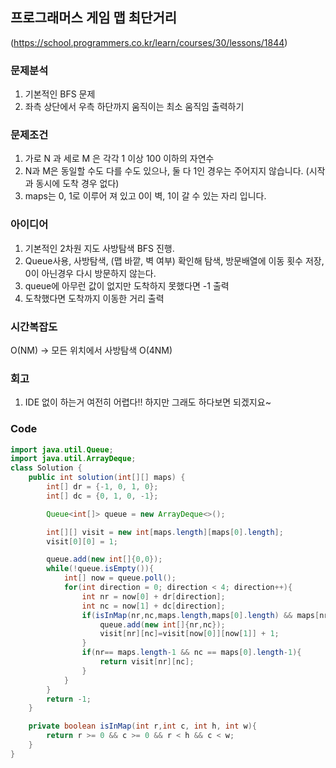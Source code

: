 ## 프로그래머스 게임 맵 최단거리

(https://school.programmers.co.kr/learn/courses/30/lessons/1844)

### 문제분석

1. 기본적인 BFS 문제
2. 좌측 상단에서 우측 하단까지 움직이는 최소 움직임 출력하기

### 문제조건

1. 가로 N 과 세로 M 은 각각 1 이상 100 이하의 자연수
2. N과 M은 동일할 수도 다를 수도 있으나, 둘 다 1인 경우는 주어지지 않습니다. (시작과 동시에 도착 경우 없다)
3. maps는 0, 1로 이루어 져 있고 0이 벽, 1이 갈 수 있는 자리 입니다.

### 아이디어

1. 기본적인 2차원 지도 사방탐색 BFS 진행.
2. Queue사용, 사방탐색, (맵 바깥, 벽 여부) 확인해 탐색, 방문배열에 이동 횟수 저장, 0이 아닌경우 다시 방문하지 않는다.
3. queue에 아무런 값이 없지만 도착하지 못했다면 -1 출력
4. 도착했다면 도착까지 이동한 거리 출력

### 시간복잡도

O(NM) -> 모든 위치에서 사방탐색 O(4NM)

### 회고

1. IDE 없이 하는거 여전히 어렵다!! 하지만 그래도 하다보면 되겠지요~

### Code

```java
import java.util.Queue;
import java.util.ArrayDeque;
class Solution {
    public int solution(int[][] maps) {
        int[] dr = {-1, 0, 1, 0};
        int[] dc = {0, 1, 0, -1};

        Queue<int[]> queue = new ArrayDeque<>();

        int[][] visit = new int[maps.length][maps[0].length];
        visit[0][0] = 1;

        queue.add(new int[]{0,0});
        while(!queue.isEmpty()){
            int[] now = queue.poll();
            for(int direction = 0; direction < 4; direction++){
                int nr = now[0] + dr[direction];
                int nc = now[1] + dc[direction];
                if(isInMap(nr,nc,maps.length,maps[0].length) && maps[nr][nc] == 1 && visit[nr][nc] == 0){
                    queue.add(new int[]{nr,nc});
                    visit[nr][nc]=visit[now[0]][now[1]] + 1;
                }
                if(nr== maps.length-1 && nc == maps[0].length-1){
                    return visit[nr][nc];
                }
            }
        }
        return -1;
    }

    private boolean isInMap(int r,int c, int h, int w){
        return r >= 0 && c >= 0 && r < h && c < w;
    }
}
```
